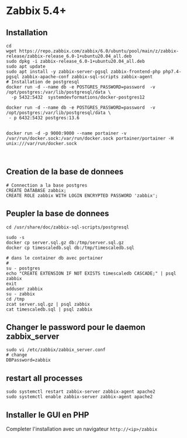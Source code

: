 # Zabbix 5.4+
## Installation
```shell
cd
wget https://repo.zabbix.com/zabbix/6.0/ubuntu/pool/main/z/zabbix-release/zabbix-release_6.0-1+ubuntu20.04_all.deb
sudo dpkg -i zabbix-release_6.0-1+ubuntu20.04_all.deb
sudo apt update
sudo apt install -y zabbix-server-pgsql zabbix-frontend-php php7.4-pgsql zabbix-apache-conf zabbix-sql-scripts zabbix-agent
# Installation de postgresql
docker run -d --name db -e POSTGRES_PASSWORD=password  -v /opt/postgres:/var/lib/postgresql/data \
  -p 5432:5432  systemdevformations/docker-postgres12  

docker run -d --name db -e POSTGRES_PASSWORD=password  -v /opt/postgres:/var/lib/postgresql/data \
 - p 6432:5432 postgres:13.6


docker run -d -p 9000:9000 --name portainer -v /var/run/docker.sock:/var/run/docker.sock portainer/portainer -H unix:///var/run/docker.sock 

  
```
## Creation de la base de donnees
```shell
# Connection a la base postgres
CREATE DATABASE zabbix;
CREATE ROLE zabbix WITH LOGIN ENCRYPTED PASSWORD 'zabbix';
```
## Peupler la base de donnees
```shell
cd /usr/share/doc/zabbix-sql-scripts/postgresql

sudo -s
docker cp server.sql.gz db:/tmp/server.sql.gz
docker cp timescaledb.sql db:/tmp/timescaledb.sql

# dans le container db avec portainer
# 
su - postgres
echo "CREATE EXTENSION IF NOT EXISTS timescaledb CASCADE;" | psql zabbix
exit
adduser zabbix 
su - zabbix 
cd /tmp
zcat server.sql.gz | psql zabbix 
cat timescaledb.sql | psql zabbix
```

## Changer le password pour le daemon zabbix_server 
```shell
sudo vi /etc/zabbix/zabbix_server.conf
# change 
DBPassword=zabbix
```
## restart all processes
```shell
sudo systemctl restart zabbix-server zabbix-agent apache2
sudo systemctl enable zabbix-server zabbix-agent apache2
```
## Installer le GUI en PHP
Completer l'installation avec un navigateur
```http://<ip>/zabbix```







